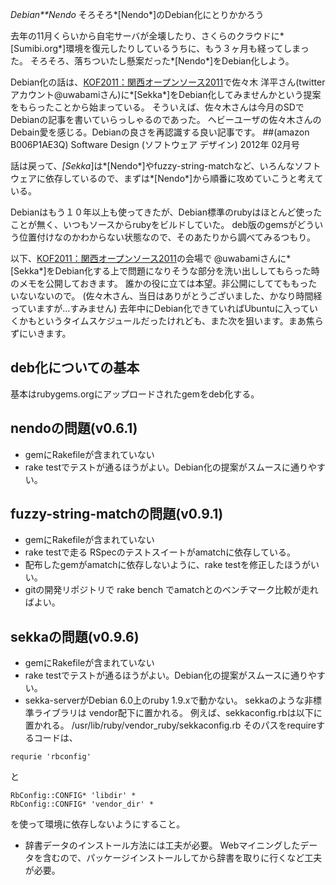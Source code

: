 *Debian**Nendo* そろそろ*[Nendo*]のDebian化にとりかかろう

去年の11月くらいから自宅サーバが全壊したり、さくらのクラウドに*[Sumibi.org*]環境を復元したりしているうちに、もう３ヶ月も経ってしまった。
そろそろ、落ちついたし懸案だった*[Nendo*]をDebian化しよう。

Debian化の話は、[KOF2011：関西オープンソース2011](http://k-of.jp/2011/index.html)で佐々木 洋平さん(twitterアカウント@uwabamiさん)に*[Sekka*]をDebian化してみませんかという提案をもらったことから始まっている。
そういえば、佐々木さんは今月のSDでDebianの記事を書いていらっしゃるのであった。
ヘビーユーザの佐々木さんのDebain愛を感じる。Debianの良さを再認識する良い記事です。
 ##(amazon B006P1AE3Q) Software Design (ソフトウェア デザイン) 2012年 02月号

話は戻って、*[Sekka*]は*[Nendo*]やfuzzy-string-matchなど、いろんなソフトウェアに依存しているので、まずは*[Nendo*]から順番に攻めていこうと考えている。

Debianはもう１０年以上も使ってきたが、Debian標準のrubyはほとんど使ったことが無く、いつもソースからrubyをビルドしていた。
deb版のgemsがどういう位置付けなのかわからない状態なので、そのあたりから調べてみるつもり。

以下、[KOF2011：関西オープンソース2011](http://k-of.jp/2011/index.html)の会場で @uwabamiさんに*[Sekka*]をDebian化する上で問題になりそうな部分を洗い出ししてもらった時のメモを公開しておきます。
誰かの役に立ては本望。非公開にしててももったいないないので。
(佐々木さん、当日はありがとうございました、かなり時間経っていますが…すみません)
去年中にDebian化できていればUbuntuに入っていくかもというタイムスケジュールだったけれども、また次を狙います。まあ焦らずにいきます。

## deb化についての基本
基本はrubygems.orgにアップロードされたgemをdeb化する。

## nendoの問題(v0.6.1)
- gemにRakefileが含まれていない
- rake testでテストが通るほうがよい。Debian化の提案がスムースに通りやすい。

## fuzzy-string-matchの問題(v0.9.1)
- gemにRakefileが含まれていない
- rake testで走る RSpecのテストスイートがamatchに依存している。
- 配布したgemがamatchに依存しないように、rake testを修正したほうがいい。
- gitの開発リポジトリで rake bench でamatchとのベンチマーク比較が走ればよい。

## sekkaの問題(v0.9.6)
- gemにRakefileが含まれていない
- rake testでテストが通るほうがよい。Debian化の提案がスムースに通りやすい。
- sekka-serverがDebian 6.0上のruby 1.9.xで動かない。
sekkaのような非標準ライブラリは vendor配下に置かれる。
例えば、sekkaconfig.rbは以下に置かれる。
 /usr/lib/ruby/vendor_ruby/sekkaconfig.rb
そのパスをrequireするコードは、
```
requrie 'rbconfig'
```
と
```
RbConfig::CONFIG* 'libdir' *
RbConfig::CONFIG* 'vendor_dir' *
```
を使って環境に依存しないようにすること。

- 辞書データのインストール方法には工夫が必要。
 Webマイニングしたデータを含むので、パッケージインストールしてから辞書を取りに行くなど工夫が必要。
